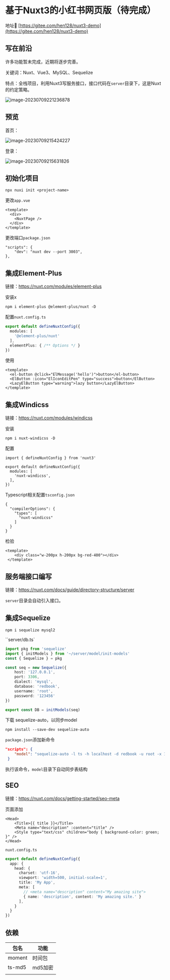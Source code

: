# 基于Nuxt3的小红书网页版（待完成）

地址🧭 [https://gitee.com/hen128/nuxt3-demo](https://gitee.com/hen128/nuxt3-demo)

## 写在前沿

许多功能暂未完成，近期将逐步完善。

关键词：Nuxt、Vue3、MySQL、Sequelize

特点：全栈项目，利用Nuxt3写服务接口，接口代码在`server`目录下，这是Nuxt的约定策略。

![image-20230709221236878](https://cloud.zengweihao.cn/typora/2023-07-09/20230709221237.png)

## 预览

首页：

![image-20230709215424227](https://cloud.zengweihao.cn/typora/2023-07-09/20230709215424.png)

登录：

![image-20230709215631826](https://cloud.zengweihao.cn/typora/2023-07-09/20230709215632.png)

## 初始化项目

```shell
npx nuxi init <project-name>
```

更改`app.vue`

```
<template>
  <div>
    <NuxtPage />
  </div>
</template>
```

更改端口`package.json`

```
"scripts": {
    "dev": "nuxt dev --port 3003",
},
```



## 集成Element-Plus

链接：https://nuxt.com/modules/element-plus

安装x

```shell
npm i element-plus @element-plus/nuxt -D
```

配置`nuxt.config.ts`

```typescript
export default defineNuxtConfig({
  modules: [
    '@element-plus/nuxt'
  ],
  elementPlus: { /** Options */ }
})
```

使用

```vue
<template>
  <el-button @click="ElMessage('hello')">button</el-button>
  <ElButton :icon="ElIconEditPen" type="success">button</ElButton>
  <LazyElButton type="warning">lazy button</LazyElButton>
</template>
```

## 集成Windicss

链接：https://nuxt.com/modules/windicss

安装

```
npm i nuxt-windicss -D
```

配置

```
import { defineNuxtConfig } from 'nuxt3'

export default defineNuxtConfig({
  modules: [
    'nuxt-windicss',
  ],
})
```

Typescript相关配置`tsconfig.json`

```
{
  "compilerOptions": {
    "types": [
      "nuxt-windicss"
    ]
  }
}
```

检验

```vue
<template>
    <div class="w-200px h-200px bg-red-400"></div>
 </template>
```

## 服务端接口编写

链接：https://nuxt.com/docs/guide/directory-structure/server

`server`目录会自动引入接口。

## 集成Sequelize

```shell
npm i sequelize mysql2
```

``server/db.ts`

```typescript
import pkg from 'sequelize'
import { initModels } from '~/server/model/init-models'
const { Sequelize } = pkg

const seq = new Sequelize({
    host: '127.0.0.1',
    port: 3306,
    dialect: 'mysql',
    database: 'redbook',
    username: 'root',
    password: '123456'
})

export const DB = initModels(seq)
```

下载 sequelize-auto，以同步model

```shell
npm install --save-dev sequelize-auto
```

`package.json`添加新命令

```json
"scripts": {
    "model": "sequelize-auto -l ts -h localhost -d redbook -u root -x 123456 -p 3306 --dialect mysql -o server/model"
 }
```

执行该命令，`model`目录下自动同步表结构

## SEO

链接：https://nuxt.com/docs/getting-started/seo-meta

页面添加

```vue
<Head>
    <Title>{{ title }}</Title>
    <Meta name="description" :content="title" />
    <Style type="text/css" children="body { background-color: green; }" />
</Head>
```

`nuxt.config.ts`

```typescript
export default defineNuxtConfig({
  app: {
    head: {
      charset: 'utf-16',
      viewport: 'width=500, initial-scale=1',
      title: 'My App',
      meta: [
        // <meta name="description" content="My amazing site">
        { name: 'description', content: 'My amazing site.' }
      ],
    }
  }
})
```

## 依赖

| 包名   | 功能    |
| ------ | ------- |
| moment | 时间包  |
| ts-md5 | md5加密 |
|        |         |

